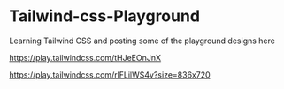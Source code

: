 # Tailwind-css-Playground
Learning Tailwind CSS and posting some of the playground designs here

https://play.tailwindcss.com/tHJeEOnJnX

https://play.tailwindcss.com/rlFLilWS4v?size=836x720

